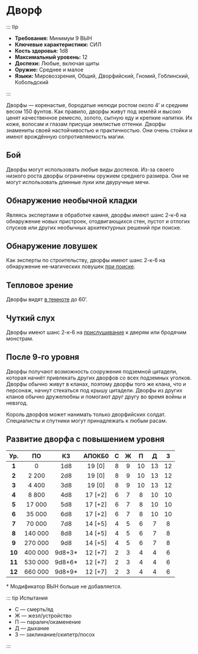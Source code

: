 # Дворф

::: tip

- **Требования:** Минимум 9 ВЫН
- **Ключевые характеристики:** СИЛ
- **Кость здоровья:** 1d8
- **Максимальный уровень:** 12
- **Доспехи:** Любые, включая щиты
- **Оружие:** Среднее и малое
- **Языки:** Мировоззрения, Общий, Дворфийский, Гномий, Гоблинский, Кобольдский

:::

Дворфы — коренастые, бородатые нелюди ростом около 4’ и средним весом 150 фунтов. Как правило, дворфы живут под землёй и высоко ценят качественное ремесло, золото, сытную еду и крепкие напитки. Их коже, волосам и глазам присущи землистые оттенки. Дворфы знамениты своей настойчивостью и практичностью. Они очень стойки и имеют врождённую сопротивляемость магии.

## Бой

Дворфы могут использовать любые виды доспехов. Из-за своего низкого роста дворфы ограничены оружием среднего размера. Они не могут использовать длинные луки или двуручные мечи.

## Обнаружение необычной кладки

Являясь экспертами в обработке камня, дворфы имеют шанс 2-к-6 на обнаружение новых пристроек, отодвигающихся стен, пустот и отлогих спусков или других необычных архитектурных решений при поиске.

## Обнаружение ловушек

Как эксперты по строительству, дворфы имеют шанс 2-к-6 на обнаружение не-магических ловушек [при поиске](/adventuring/adventures/adventuring-dungeons.md#poisk-lovushek).

## Тепловое зрение

Дворфы видят [в темноте](/adventuring/adventures/hazards-challenges.md#temnota) до 60’.

## Чуткий слух

Дворфы имеют шанс 2-к-6 на [прислушивание](/adventuring/adventures/adventuring-dungeons.md#prislushivanie-k-dveryam) к дверям или бродячим монстрам.

## После 9-го уровня

Дворфы получают возможность сооружения подземной цитадели, которая начнёт привлекать других дворфов со всех подземных уголков. Дворфы обычно живут в кланах, поэтому дворфы того же клана, что и персонаж, начнут стекаться под крышу цитадели. Дворфы из других кланов обычно дружелюбны и помогают друг другу во время войны и невзгод.

Король дворфов может нанимать только дворфийских солдат. Специалисты и спутники могут принадлежать к любым расам.

## Развитие дворфа с повышением уровня

|  Ур.   |   ПО    |   КЗ    | АПОКБ0  |  C  |  Ж  |  П  |  Д  |  З  |
| :----: | :-----: | :-----: | :-----: | :-: | :-: | :-: | :-: | :-: |
| **1**  |    0    |   1d8   | 19 [0]  |  8  |  9  | 10  | 13  | 12  |
| **2**  |  2 200  |   2d8   | 19 [0]  |  8  |  9  | 10  | 13  | 12  |
| **3**  |  4 400  |   3d8   | 19 [0]  |  8  |  9  | 10  | 13  | 12  |
| **4**  |  8 800  |   4d8   | 17 [+2] |  6  |  7  |  8  | 10  | 10  |
| **5**  | 17 000  |   5d8   | 17 [+2] |  6  |  7  |  8  | 10  | 10  |
| **6**  | 35 000  |   6d8   | 17 [+2] |  6  |  7  |  8  | 10  | 10  |
| **7**  | 70 000  |   7d8   | 14 [+5] |  4  |  5  |  6  |  7  |  8  |
| **8**  | 140 000 |   8d8   | 14 [+5] |  4  |  5  |  6  |  7  |  8  |
| **9**  | 270 000 |   9d8   | 14 [+5] |  4  |  5  |  6  |  7  |  8  |
| **10** | 400 000 | 9d8+3\* | 12 [+7] |  2  |  3  |  4  |  4  |  6  |
| **11** | 530 000 | 9d8+6\* | 12 [+7] |  2  |  3  |  4  |  4  |  6  |
| **12** | 660 000 | 9d8+9\* | 12 [+7] |  2  |  3  |  4  |  4  |  6  |

\* Модификатор ВЫН больше не добавляется.

::: tip Испытания

- С — смерть/яд
- Ж — жезл/устройство
- П — паралич/окаменение
- Д — дыхание
- З — заклинание/скипетр/посох

:::
